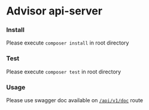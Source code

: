 # Advisor api-server
### Install
Please execute `composer install` in root directory
### Test
Please execute `composer test` in root directory
### Usage
Please use swagger doc available on [`/api/v1/doc`](resources/Swagger/swagger.json) route

